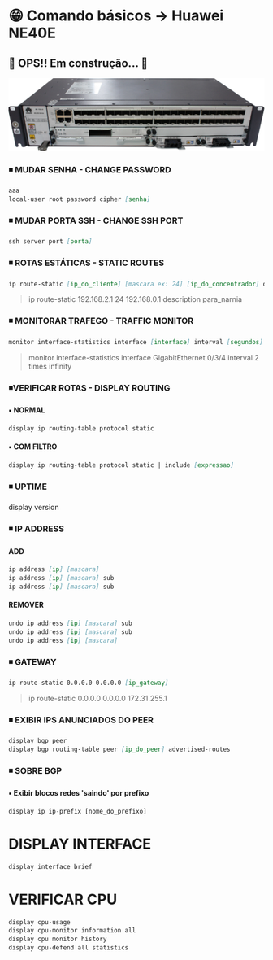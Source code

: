 <!-- <h1 align="center">😁 Comando básicos -> Huawei NE40E</h1> -->

<!-- <h4 align="center">
🚧 OPS!! Em construção... 🚧
</h4> -->

# 😁 Comando básicos -> Huawei NE40E

## 🚧 OPS!! Em construção... 🚧

<!-- <h1 align="center">
<img alt="ne40e" title="ne40e" src="./img/ne40e.png" />
</h1> -->

![ne40e](./img/ne40e.png)

### ◾ MUDAR SENHA - CHANGE PASSWORD

```md
aaa
local-user root password cipher [senha]
```

### ◾ MUDAR PORTA SSH - CHANGE SSH PORT

```md
ssh server port [porta]
```

### ◾ ROTAS ESTÁTICAS - STATIC ROUTES

```md
ip route-static [ip_do_cliente] [mascara ex: 24] [ip_do_concentrador] description [descricao]
```

> ip route-static 192.168.2.1 24 192.168.0.1 description para_narnia

### ◾ MONITORAR TRAFEGO - TRAFFIC MONITOR

```md
monitor interface-statistics interface [interface] interval [segundos] times [numero vezes ou 'infinity']
```

> monitor interface-statistics interface GigabitEthernet 0/3/4 interval 2 times infinity

### ◾VERIFICAR ROTAS - DISPLAY ROUTING

#### ▪️ NORMAL

```md
display ip routing-table protocol static
```

#### ▪️ COM FILTRO

```md
display ip routing-table protocol static | include [expressao]
```

### ◾ UPTIME

display version

### ◾ IP ADDRESS

#### ADD

```md
ip address [ip] [mascara]
ip address [ip] [mascara] sub
ip address [ip] [mascara] sub
```

#### REMOVER

```md
undo ip address [ip] [mascara] sub
undo ip address [ip] [mascara] sub
undo ip address [ip] [mascara]
```

### ◾ GATEWAY

```md
ip route-static 0.0.0.0 0.0.0.0 [ip_gateway]
```

> ip route-static 0.0.0.0 0.0.0.0 172.31.255.1

### ◾ EXIBIR IPS ANUNCIADOS DO PEER

```md
display bgp peer
display bgp routing-table peer [ip_do_peer] advertised-routes
```

### ◾ SOBRE BGP

#### ▪️ Exibir blocos redes 'saindo' por prefixo

```py
display ip ip-prefix [nome_do_prefixo]
```

# DISPLAY INTERFACE

```md
display interface brief
```

# VERIFICAR CPU

```md
display cpu-usage
display cpu-monitor information all
display cpu monitor history
display cpu-defend all statistics
```
